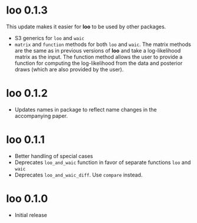 # loo 0.1.3
This update makes it easier for **loo** to be used by other packages.

* S3 generics for `loo` and `waic`
* `matrix` and `function` methods for both `loo` and `waic`. The matrix methods are the 
same as in previous versions of **loo** and take a log-likelihood matrix as the 
input. The function method allows the user to provide a function for computing 
the log-likelihood from the data and posterior draws (which are also provided 
by the user).

# loo 0.1.2 
* Updates names in package to reflect name changes in the accompanying 
paper.

# loo 0.1.1
* Better handling of special cases
* Deprecates `loo_and_waic` function in favor of separate functions `loo` and
`waic`
* Deprecates `loo_and_waic_diff`. Use `compare` instead. 

# loo 0.1.0
* Initial release

